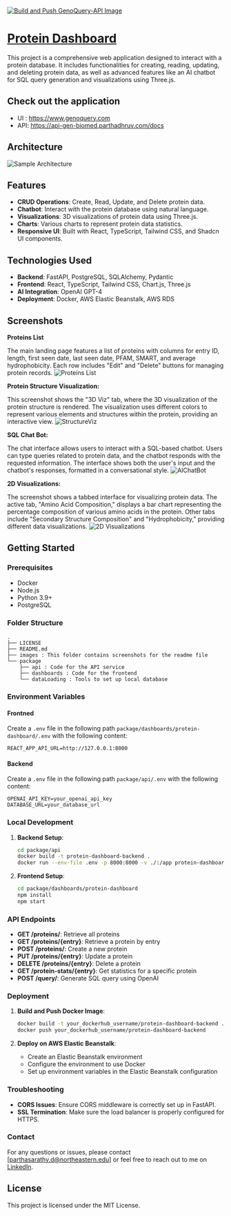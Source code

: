 [![Build and Push GenoQuery-API Image](https://github.com/parthasarathydNU/protien-data-visualizer/actions/workflows/build-push-genoquery-api.yml/badge.svg)](https://github.com/parthasarathydNU/protien-data-visualizer/actions/workflows/build-push-genoquery-api.yml)

# [Protein Dashboard](https://protein-dashboard-unlock-8dyrz39.gamma.site/)

This project is a comprehensive web application designed to interact with a protein database. It includes functionalities for creating, reading, updating, and deleting protein data, as well as advanced features like an AI chatbot for SQL query generation and visualizations using Three.js.

## Check out the application
- UI : https://www.genoquery.com
- API: https://api-gen-biomed.parthadhruv.com/docs

## Architecture

![Sample Architecture](./images/SampleArchitecture.png)

## Features

- **CRUD Operations**: Create, Read, Update, and Delete protein data.
- **Chatbot**: Interact with the protein database using natural language.
- **Visualizations**: 3D visualizations of protein data using Three.js.
- **Charts**: Various charts to represent protein data statistics.
- **Responsive UI**: Built with React, TypeScript, Tailwind CSS, and Shadcn UI components.

## Technologies Used

- **Backend**: FastAPI, PostgreSQL, SQLAlchemy, Pydantic
- **Frontend**: React, TypeScript, Tailwind CSS,  Chart.js, Three.js
- **AI Integration**: OpenAI GPT-4
- **Deployment**: Docker, AWS Elastic Beanstalk, AWS RDS

## Screenshots

**Proteins List**

The main landing page features a list of proteins with columns for entry ID, length, first seen date, last seen date, PFAM, SMART, and average hydrophobicity. Each row includes "Edit" and "Delete" buttons for managing protein records.
![Proteins List](./images/landingPage.png)

**Protein Structure Visualization:**

This screenshot shows the "3D Viz" tab, where the 3D visualization of the protein structure is rendered. The visualization uses different colors to represent various elements and structures within the protein, providing an interactive view.
![StructureViz](./images/proteinStructureViz.png)

**SQL Chat Bot:**

The chat interface allows users to interact with a SQL-based chatbot. Users can type queries related to protein data, and the chatbot responds with the requested information. The interface shows both the user's input and the chatbot's responses, formatted in a conversational style.
![AIChatBot](/images/SQLChatBot.png)

**2D Visualizations:**

The screenshot shows a tabbed interface for visualizing protein data. The active tab, "Amino Acid Composition," displays a bar chart representing the percentage composition of various amino acids in the protein. Other tabs include "Secondary Structure Composition" and "Hydrophobicity," providing different data visualizations.
![2D Visualizations](images/2dVisualizations.png)



## Getting Started

### Prerequisites

- Docker
- Node.js
- Python 3.9+
- PostgreSQL

### Folder Structure

```shell
.
├── LICENSE
├── README.md
├── images : This folder contains screenshots for the readme file
└── package
    ├── api : Code for the API service
    ├── dashboards : Code for the frontend 
    └── dataLoading : Tools to set up local database
```


### Environment Variables

#### Frontned

Create a `.env` file in the following path `package/dashboards/protein-dashboard/.env` with the following content: 

```env
REACT_APP_API_URL=http://127.0.0.1:8000
```

#### Backend

Create a `.env` file in the following path `package/api/.env` with the following content:

```env
OPENAI_API_KEY=your_openai_api_key
DATABASE_URL=your_database_url
```

### Local Development

1. **Backend Setup**:

    ```sh
    cd package/api
    docker build -t protein-dashboard-backend .
    docker run --env-file .env -p 8000:8000 -v ./:/app protein-dashboard-backend
    ```

2. **Frontend Setup**:

    ```sh
    cd package/dashboards/protein-dashboard
    npm install
    npm start
    ```

### API Endpoints

- **GET /proteins/**: Retrieve all proteins
- **GET /proteins/{entry}**: Retrieve a protein by entry
- **POST /proteins/**: Create a new protein
- **PUT /proteins/{entry}**: Update a protein
- **DELETE /proteins/{entry}**: Delete a protein
- **GET /protein-stats/{entry}**: Get statistics for a specific protein
- **POST /query/**: Generate SQL query using OpenAI

### Deployment

1. **Build and Push Docker Image**:

    ```sh
    docker build -t your_dockerhub_username/protein-dashboard-backend .
    docker push your_dockerhub_username/protein-dashboard-backend
    ```

2. **Deploy on AWS Elastic Beanstalk**:

    - Create an Elastic Beanstalk environment
    - Configure the environment to use Docker
    - Set up environment variables in the Elastic Beanstalk configuration

### Troubleshooting

- **CORS Issues**: Ensure CORS middleware is correctly set up in FastAPI.
- **SSL Termination**: Make sure the load balancer is properly configured for HTTPS.

### Contact

For any questions or issues, please contact [parthasarathy.d@northeastern.edu] or feel free to reach out to me on [LinkedIn](https://www.linkedin.com/in/parthadhruv/).

## License
This project is licensed under the MIT License.
